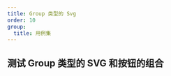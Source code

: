 ```yaml
---
title: Group 类型的 Svg
order: 10
group:
  title: 用例集
---
```


## 测试 Group 类型的 SVG 和按钮的组合

<code src="../demo/SvgGroup.tsx" />
